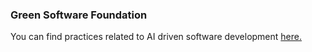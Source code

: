 ### Green Software Foundation

You can find practices related to AI driven software development [here.](https://github.com/Green-Software-Foundation/patterns/tree/main/docs/catalog) 

